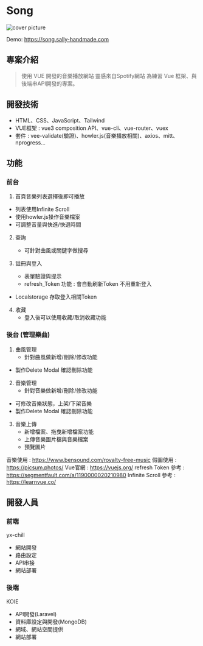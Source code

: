 # Song

![cover picture](https://line.sally-handmade.com/lineimg/44b433a.jpg)

Demo: <https://song.sally-handmade.com>

## 專案介紹
>使用 VUE 開發的音樂播放網站
>靈感來自Spotify網站
>為練習 Vue 框架、與後端串API開發的專案。

## 開發技術
- HTML、CSS、JavaScript、Tailwind
- VUE框架 : vue3 composition API、vue-cli、vue-router、vuex
- 套件 : vee-validate(驗證)、howler.js(音樂播放相關)、axios、mitt、nprogress...

## 功能
### 前台
 1. 首頁音樂列表選擇後即可播放
  - 列表使用Infinite Scroll
  - 使用howler.js操作音樂檔案
  - 可調整音量與快進/快退時間

 2. 查詢
 	- 可針對曲風或關鍵字做搜尋

 3. 註冊與登入
 	- 表單驗證與提示
 	- refresh_Token 功能 : 會自動刷新Token 不用重新登入
  - Localstorage 存取登入相關Token

 4. 收藏
 	- 登入後可以使用收藏/取消收藏功能
 
### 後台 (管理樂曲)
 1. 曲風管理
 	- 針對曲風做新增/刪除/修改功能
  - 製作Delete Modal 確認刪除功能

 2. 音樂管理
 	- 針對音樂做新增/刪除/修改功能
  - 可修改音樂狀態，上架/下架音樂
  - 製作Delete Modal 確認刪除功能

 3. 音樂上傳
 	- 新增檔案、拖曳新增檔案功能
 	- 上傳音樂圖片檔與音樂檔案
 	- 預覽圖片

音樂使用 : <https://www.bensound.com/royalty-free-music>
假圖使用 : <https://picsum.photos/>
Vue官網 : <https://vuejs.org/>
refresh Token 參考 : <https://segmentfault.com/a/1190000020210980>
Infinite Scroll 參考 : <https://learnvue.co/>

## 開發人員
### 前端
  yx-chill
  - 網站開發
  - 路由設定
  - API串接
  - 網站部署
### 後端
  KOIE
  - API開發(Laravel)
  - 資料庫設定與開發(MongoDB)
  - 網域、網站空間提供
  - 網站部署

